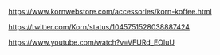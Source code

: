 https://www.kornwebstore.com/accessories/korn-koffee.html

https://twitter.com/Korn/status/1045751528038887424

https://www.youtube.com/watch?v=VFURd_EOIuU